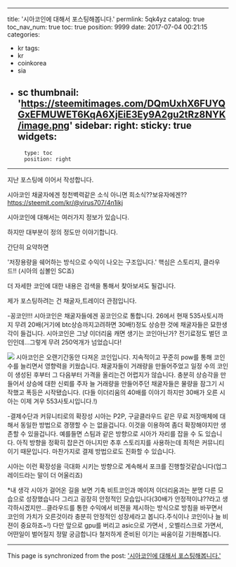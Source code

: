 
---
title: '시아코인에 대해서 포스팅해봅니다.'
permlink: 5qk4yz
catalog: true
toc_nav_num: true
toc: true
position: 9999
date: 2017-07-04 00:21:15
categories:
- kr
tags:
- kr
- coinkorea
- sia
- sc
thumbnail: 'https://steemitimages.com/DQmUxhX6FUYQGxEFMUWET6KqA6XjEiE3Ey9A2gu2tRz8NYK/image.png'
sidebar:
    right:
        sticky: true
widgets:
    -
        type: toc
        position: right
---


지난 포스팅에 이어서 작성합니다.

시아코인 채굴자에겐 청천벽력같은 소식 아니면 희소식??보유자에겐??
https://steemit.com/kr/@virus707/4n1ikj

시아코인에 대해서는 여러가지 정보가 있습니다.

하지만 대부분이 정의 정도만 이야기합니다.

간단히 요약하면

'저장용량을 쉐어하는 방식으로 수익이 나오는 구조입니다.' 핵심은 스토리지, 클라우드!! (시아의 심볼인 SC죠)

더 자세한 코인에 대한 내용은 검색을 통해서 찾아보셔도 될겁니다.

제가 포스팅하려는 건 채굴자,트레이더 관점입니다.

-꽁코인!!!
시아코인은 채굴자들에겐 꽁코인으로 통합니다. 26에서 현재 535사토시까지 무려 20배(거기에 btc상승까지고려하면 30배!)정도 상승한 것에 채굴자들은 묘한생각이 들겁니다.
시아코인은 그냥 이더리움 캐면 생기는 코인아닌가? 전기료정도 벌던 코인인데...그렇게 무려 250억개가 넘었습니다!

![](https://steemitimages.com/DQmUxhX6FUYQGxEFMUWET6KqA6XjEiE3Ey9A2gu2tRz8NYK/image.png)
시아코인은 오랜기간동안 다져온 코인입니다. 지속적이고 꾸준히 pow를 통해 코인수를 늘리면서 영향력을 키웠습니다. 채굴자들이 거래량을 만들어주었고 일정 수의 코인이 생성된 후부터 그 다음부터 가격을 올리는건 어렵지가 않습니다. 
충분히 상승각을 만들어서 상승에 대한 신뢰를 주자 늘 거래량을 만들어주던 채굴자들은 물량을 잠그기 시작했고 폭등은 시작됐습니다.
(다들 이더리움의 40배를 이야기 하지만 30배가 오른 시아는 이제 겨우 553사토시입니다.!)



-결제수단과 커뮤니티로의 확장성
시아는 P2P, 구글클라우드 같은 무료 저장매체에 대해서 동일한 방법으로 경쟁할 수 는 없을겁니다.
이것을 이용하여 좀더 확장해야지만 생존할 수 있을겁니다.
예를들면
스팀과 같은 방향으로 시아가 자리를 잡을 수 도 있습니다. 아직 방향을 정확히 잡은건 아니지만 추후 스토리지를 사용하는데 최적은 커뮤니티이기 때문입니다. 
마찬가지로 결제 방법으로도 진화할 수 있습니다.

시아는 이런 확장성을 극대화 시키는 방향으로 계속해서 포크를 진행할것같습니다(업그레이드라는 말이 더 어울리죠)

*내 생각
시아가 걸어온 길을 보면 기축 비트코인과 메이저 이더리움과는 분명 다른 모습으로 성장했습니다
그리고 굉장히 안정적인 모습입니다(30배가 안정적이냐??라고 생각하시겠지만...클라우드를 통한 수익에서 비젼을 제시하는 방식으로 방침을 바꾸면서 코인의 가치가 오른것이라 충분히 안정적인 성장세라고 봅니다.주식이나 코인이나 늘 비젼이 중요하죠~!)
다만 앞으로 gpu를 버리고 asic으로 가면서 , 오벨리스크로 가면서, 어떤일이 벌어질지 정말 궁금합니다
철저하게 준비된 이기는 싸움이길 기원해봅니다.

- - -

This page is synchronized from the post: ['시아코인에 대해서 포스팅해봅니다.'](https://steemit.com/@virus707/5qk4yz)
